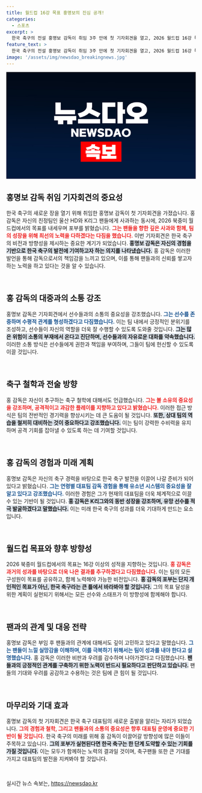 ```yaml
---
title: 월드컵 16강 목표 홍명보의 진심 공개!
categories:
  - 스포츠
excerpt: >
  한국 축구의 전설 홍명보 감독이 취임 3주 만에 첫 기자회견을 열고, 2026 월드컵 16강 목표를 선언했다. 팬들에게 사과하며 성장으로 보답하겠다 다짐한 그의 불꽃 튀는 포부가 주목받고 있다.
feature_text: >
  한국 축구의 전설 홍명보 감독이 취임 3주 만에 첫 기자회견을 열고, 2026 월드컵 16강 목표를 선언했다. 팬들에게 사과하며 성장으로 보답하겠다 다짐한 그의 불꽃 튀는 포부가 주목받고 있다.
image: '/assets/img/newsdao_breakingnews.jpg'
---
```


<p><img src="/assets/img/newsdao_breakingnews.jpg" alt="ranknews 속보" /></p>

<h2 data-ke-size="size26">홍명보 감독 취임 기자회견의 중요성</h2>

<p data-ke-size="size16">한국 축구의 새로운 장을 열기 위해 취임한 홍명보 감독이 첫 기자회견을 가졌습니다. 홍 감독은 자신의 친정팀인 울산 HD와 K리그 팬들에게 사과하는 동시에, 2026 북중미 월드컵에서의 목표를 내세우며 포부를 밝혔습니다. <b><span style="color: #ee2323;">그는 팬들을 향한 깊은 사과와 함께, 팀의 성장을 위해 최선의 노력을 다하겠다는 다짐을 했습니다.</span></b> 이번 기자회견은 한국 축구의 비전과 방향성을 제시하는 중요한 계기가 되었습니다. <b><span style="background-color: #21538527;">홍명보 감독은 자신의 경험을 기반으로 한국 축구의 발전에 기여하고자 하는 의지를 나타냈습니다.</span></b> 홍 감독은 이러한 발언을 통해 감독으로서의 책임감을 느끼고 있으며, 이를 통해 팬들과의 신뢰를 쌓고자 하는 노력을 하고 있다는 것을 알 수 있습니다.</p>

<p data-ke-size="size16">&nbsp;</p>

<h2 data-ke-size="size26">홍 감독의 대중과의 소통 강조</h2>

<p data-ke-size="size16">홍명보 감독은 기자회견에서 선수들과의 소통의 중요성을 강조했습니다. <b><span style="color: #1a5490;">그는 선수를 존중하며 수평적 관계를 형성하겠다고 다짐했습니다.</span></b> 이는 팀 내에서 긍정적인 분위기를 조성하고, 선수들이 자신의 역할을 더욱 잘 수행할 수 있도록 도와줄 것입니다. <b><span style="background-color: #21538527;">그는 많은 위험이 소통의 부재에서 온다고 진단하며, 선수들과의 자유로운 대화를 약속했습니다.</span></b> 이러한 소통 방식은 선수들에게 권한과 책임을 부여하며, 그들이 팀에 헌신할 수 있도록 이끌 것입니다.</p>

<p data-ke-size="size16">&nbsp;</p>

<h2 data-ke-size="size26">축구 철학과 전술 방향</h2>

<p data-ke-size="size16">홍 감독은 자신이 추구하는 축구 철학에 대해서도 언급했습니다. <b><span style="color: #ee2323;">그는 볼 소유의 중요성을 강조하며, 공격적이고 과감한 플레이를 지향하고 있다고 밝혔습니다.</span></b> 이러한 접근 방식은 팀의 전반적인 경기력을 향상시키는 데 큰 도움이 될 것입니다. <b><span style="background-color: #21538527;">또한, 상대 팀의 역습을 철저히 대비하는 것이 중요하다고 강조했습니다.</span></b> 이는 팀이 강력한 수비력을 유지하며 공격 기회를 잡아낼 수 있도록 하는 데 기여할 것입니다.</p>

<p data-ke-size="size16">&nbsp;</p>

<h2 data-ke-size="size26">홍 감독의 경험과 미래 계획</h2>

<p data-ke-size="size16">홍명보 감독은 자신의 축구 경력을 바탕으로 한국 축구 발전을 이끌어 나갈 준비가 되어 있다고 밝혔습니다. <b><span style="color: #1a5490;">그는 연령별 대표팀 감독 경험을 통해 유소년 시스템의 중요성을 잘 알고 있다고 강조했습니다.</span></b> 이러한 경험은 그가 현재의 대표팀을 더욱 체계적으로 이끌 수 있는 기반이 될 것입니다. <b><span style="background-color: #21538527;">홍 감독은 K리그와의 동반 성장을 강조하며, 유망 선수를 적극 발굴하겠다고 말했습니다.</span></b> 이는 미래 한국 축구의 성과를 더욱 기대하게 만드는 요소입니다.</p>

<p data-ke-size="size16">&nbsp;</p>

<h2 data-ke-size="size26">월드컵 목표와 향후 방향성</h2>

<p data-ke-size="size16">2026 북중미 월드컵에서의 목표는 16강 이상의 성적을 지향하는 것입니다. <b><span style="color: #ee2323;">홍 감독은 과거의 성과를 바탕으로 더욱 나은 결과를 추구하겠다고 다짐했습니다.</span></b> 이는 팀의 모든 구성원이 목표를 공유하고, 함께 노력해야 가능한 비전입니다. <b><span style="background-color: #21538527;">홍 감독의 포부는 단지 개인적인 목표가 아닌, 한국 축구라는 큰 틀에서 바라봐야 할 것입니다.</span></b> 그의 목표 달성을 위한 계획이 실현되기 위해서는 모든 선수와 스태프가 이 방향성에 함께해야 합니다.</p>

<p data-ke-size="size16">&nbsp;</p>

<h2 data-ke-size="size26">팬과의 관계 및 대응 전략</h2>

<p data-ke-size="size16">홍명보 감독은 부임 후 팬들과의 관계에 대해서도 깊이 고민하고 있다고 말했습니다. <b><span style="color: #1a5490;">그는 팬들이 느낄 실망감을 이해하며, 이를 극복하기 위해서는 팀이 성과를 내야 한다고 설명했습니다.</span></b> 홍 감독은 이러한 비판과 우려를 감수하며 나아가겠다고 다짐했습니다. <b><span style="background-color: #21538527;">팬들과의 긍정적인 관계를 구축하기 위한 노력이 반드시 필요하다고 판단하고 있습니다.</span></b> 팬들의 기대와 우려를 공감하고 수용하는 것은 팀에 큰 힘이 될 것입니다.</p>

<p data-ke-size="size16">&nbsp;</p>

<h2 data-ke-size="size26">마무리와 기대 효과</h2>

<p data-ke-size="size16">홍명보 감독의 첫 기자회견은 한국 축구 대표팀의 새로운 출발을 알리는 자리가 되었습니다. <b><span style="color: #ee2323;">그의 경험과 철학, 그리고 팬들과의 소통의 중요성은 향후 대표팀 운영에 중요한 기반이 될 것입니다.</span></b> 한국 축구의 미래를 위해 홍 감독이 이끌어갈 방향성에 많은 이들이 주목하고 있습니다. <b><span style="background-color: #21538527;">그의 포부가 실현된다면 한국 축구는 한 단계 도약할 수 있는 기회를 가질 것입니다.</span></b> 이는 모두가 함께하는 노력의 결과일 것이며, 축구팬들 또한 큰 기대를 가지고 대표팀의 발전을 지켜봐야 할 것입니다.</p>

<p data-ke-size="size16">&nbsp;</p>
실시간 뉴스 속보는, <a href="https://newsdao.kr" rel="dofollow">https://newsdao.kr</a>



